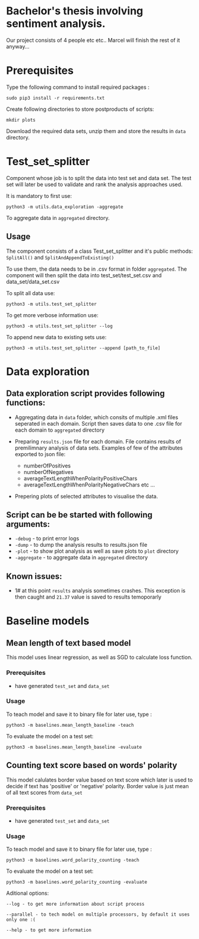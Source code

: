 # Bachelor's thesis involving sentiment analysis.

Our project consists of 4 people etc etc.. Marcel will finish the rest of it anyway...

# Prerequisites

Type the following command to install required packages :

```
sudo pip3 install -r requirements.txt
```
Create following directories to store postproducts of scripts:
```
mkdir plots
```
Download the required data sets, unzip them and store the results in ```data``` directory.

# Test_set_splitter
Component whose job is to split the data into test set and data set. The test set will later be used to validate and rank the analysis approaches used.

It is mandatory to first use:
```
python3 -m utils.data_exploration -aggregate
```

To aggregate data in ```aggregated``` directory.

## Usage
The component consists of a class Test_set_splitter and it's public methods:
`SplitAll()` and `SplitAndAppendToExisting()`

To use them, the data needs to be in .csv format in folder `aggregated`. The component will then split the data into test_set/test_set.csv and data_set/data_set.csv

To split all data use:
```
python3 -m utils.test_set_splitter
```

To get more verbose information use:
```
python3 -m utils.test_set_splitter --log
```

To append new data to existing sets use:
```
python3 -m utils.test_set_splitter --append [path_to_file]
```

# Data exploration

## Data exploration script provides following functions:
  * Aggregating data in ```data``` folder, which consits of multiple .xml files seperated in each domain. Script then saves data to one .csv file for each domain to ```aggregated``` directory

  * Preparing ```results.json``` file for each domain. File contains results of premilimnary analysis of data sets. Examples of few of the attributes exported to json file: 
    - numberOfPositives
    - numberOfNegatives
    - averageTextLengthWhenPolarityPositiveChars
    - averageTextLengthWhenPolarityNegativeChars 
  etc ...
  
  * Prepering plots of selected attributes to visualise the data.

## Script can be be started with following arguments: 
  * ```-debug``` - to print error logs
  * ```-dump``` - to dump the analysis results to results.json file
  * ```-plot``` - to show plot analysis as well as save plots to ```plot``` directory
  * ```-aggregate``` - to aggregate data in ```aggregated``` directory

## Known issues:
  * 1# at this point ```results``` analysis sometimes crashes. This exception is then caught and ```21.37``` value is saved to results temoporarly

# Baseline models

## Mean length of text based model
This model uses linear regression, as well as SGD to calculate loss function. 
### Prerequisites
  - have generated ```test_set``` and ```data_set```

### Usage
To teach model and save it to binary file for later use, type :
```
python3 -m baselines.mean_length_baseline -teach
```
To evaluate the model on a test set:
```
python3 -m baselines.mean_length_baseline -evaluate
```

## Counting text score based on words' polarity
This model calulates border value based on text score which later is used to decide if text has 'positive' or 'negative' polarity. Border value is just mean of all text scores from ```data_set```
### Prerequisites
  - have generated ```test_set``` and ```data_set```
### Usage
To teach model and save it to binary file for later use, type :
```
python3 -m baselines.word_polarity_counting -teach
```
To evaluate the model on a test set:
```
python3 -m baselines.word_polarity_counting -evaluate
```
Aditional options:
```
--log - to get more information about script process
```
```
--parallel - to tech model on multiple processors, by default it uses only one :(
```
```
--help - to get more information
```
